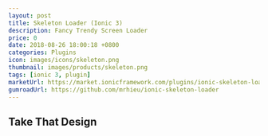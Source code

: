 ```yaml
---
layout: post
title: Skeleton Loader (Ionic 3)
description: Fancy Trendy Screen Loader
price: 0
date: 2018-08-26 18:00:18 +0800
categories: Plugins
icon: images/icons/skeleton.png
thumbnail: images/products/skeleton.png
tags: [ionic 3, plugin]
marketUrl: https://market.ionicframework.com/plugins/ionic-skeleton-loader
gumroadUrl: https://github.com/mrhieu/ionic-skeleton-loader
---
```


## Take That Design
